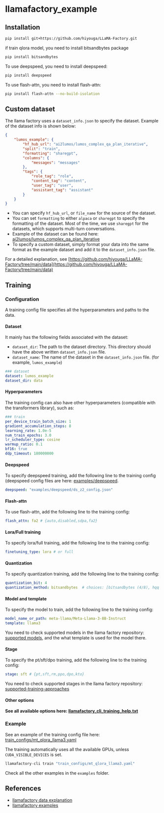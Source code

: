 # llamafactory_example


## Installation

```bash
pip install git+https://github.com/hiyouga/LLaMA-Factory.git
```
if train qlora model, you need to install bitsandbytes package
```bash
pip install bitsandbytes
```
To use deepspeed, you need to install deepspeed:
```bash
pip install deepspeed
```
To use flash-attn, you need to install flash-attn:
```bash
pip install flash-attn --no-build-isolation
```

## Custom dataset
The llama factory uses a `dataset_info.json` to specify the dataset. Example of the dataset info is shown below:
```json
{
    "lumos_example": {
        "hf_hub_url": "ai2lumos/lumos_complex_qa_plan_iterative",
        "split": "train",
        "formatting": "sharegpt",
        "columns": {
            "messages": "messages"
        },
        "tags": {
            "role_tag": "role",
            "content_tag": "content",
            "user_tag": "user",
            "assistant_tag": "assistant"
        }
    }
}
```
- You can specify `hf_hub_url`, or `file_name` for the source of the dataset.
- You can set `formatting` to either `alpaca` or `sharegpt` to specify the formatting of the dataset. Most of the time, we use `sharegpt` for the datasets, which supports multi-turn conversations.
- Example of the dataset can be found here: [ai2lumos/lumos_complex_qa_plan_iterative](https://huggingface.co/datasets/ai2lumos/lumos_complex_qa_plan_iterative)
- To specify a custom dataset, simply format your data into the same format as the example dataset and add it to the `dataset_info.json` file.

For a detailed explanation, see [https://github.com/hiyouga/LLaMA-Factory/tree/main/data](https://github.com/hiyouga/LLaMA-Factory/tree/main/data)

## Training

### Configuration
A training config file specifies all the hyperparameters and paths to the data. 

#### Dataset
It mainly has the following fields associated with the dataset:
- `dataset_dir`: The path to the dataset directory. This directory should have the above written `dataset_info.json` file.
- `dataset_name`: The name of the dataset in the `dataset_info.json` file. (for example, `lumos_example`)
```yaml
### dataset
dataset: lumos_example
dataset_dir: data
```

#### Hyperparameters
The training config can also have other hyperparameters (compatible with the transformers library), such as:
```yaml
### train
per_device_train_batch_size: 1
gradient_accumulation_steps: 8
learning_rate: 1.0e-5
num_train_epochs: 3.0
lr_scheduler_type: cosine
warmup_ratio: 0.1
bf16: true
ddp_timeout: 180000000
```

#### Deepspeed
To specify deepspeed training, add the following line to the training config (deepspeed config files are here: [examples/deepspeed](./examples/deepspeed).
```yaml
deepspeed: "examples/deepspeed/ds_z2_config.json"
```

#### Flash-attn
To use flash-attn, add the following line to the training config:
```yaml
flash_attn: fa2 # {auto,disabled,sdpa,fa2}
```

#### Lora/Full training
To specify lora/full training, add the following line to the training config:
```yaml
finetuning_type: lora # or full
```

#### Quantization
To specify quantization training, add the following line to the training config:
```yaml
quantization_bit: 4
quantization_method: bitsandbytes  # choices: [bitsandbytes (4/8), hqq (2/3/4/5/6/8), eetq (8)]
```

#### Model and template
To specify the model to train, add the following line to the training config:
```yaml
model_name_or_path: meta-llama/Meta-Llama-3-8B-Instruct
template: llama3
```
You need to check supported models in the llama factory repository: [supported models](https://github.com/hiyouga/LLaMA-Factory/tree/main?tab=readme-ov-file#supported-models), and the what template is used for the model there.

#### Stage
To specify the pt/sft/dpo training, add the following line to the training config:
```yaml
stage: sft # {pt,sft,rm,ppo,dpo,kto}
```
You need to check supported stages in the llama factory repository: [supported-training-approaches](https://github.com/hiyouga/LLaMA-Factory/tree/main?tab=readme-ov-file#supported-training-approaches)

#### Other options
**See all available options here: [llamafactory_cli_training_help.txt](./llamafactory_cli_training_help.txt)**


### Example
See an example of the training config file here: [train_configs/mt_qlora_llama3.yaml](./train_configs/mt_qlora_llama3.yaml)

The training automatically uses all the available GPUs, unless `CUDA_VISIBLE_DEVICES` is set.
```python
llamafactory-cli train "train_configs/mt_qlora_llama3.yaml"
```

Check all the other examples in the `examples` folder.


## References
- [llamafactory data explanation](https://github.com/hiyouga/LLaMA-Factory/tree/main/data)
- [llamafactory examples](https://github.com/hiyouga/LLaMA-Factory/tree/main/examples)